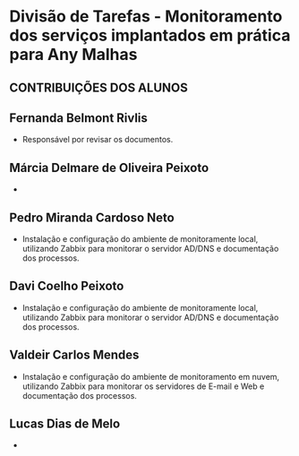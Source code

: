 # Divisão de Tarefas - Monitoramento dos serviços implantados em prática para Any Malhas
## CONTRIBUIÇÕES DOS ALUNOS

## Fernanda Belmont Rivlis
 - Responsável por revisar os documentos.

 ## Márcia Delmare de Oliveira Peixoto  
 - 

 ## Pedro Miranda Cardoso Neto  
 - Instalação e configuração do ambiente de monitoramente local, utilizando Zabbix para monitorar o servidor AD/DNS e documentação dos processos.

## Davi Coelho Peixoto
 - Instalação e configuração do ambiente de monitoramente local, utilizando Zabbix para monitorar o servidor AD/DNS e documentação dos processos.

## Valdeir Carlos Mendes
 - Instalação e configuração do ambiente de monitoramento em nuvem, utilizando Zabbix para monitorar os servidores de E-mail e Web e documentação dos processos.

## Lucas Dias de Melo
 - 
  
